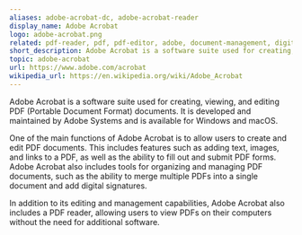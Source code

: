 ```yaml
---
aliases: adobe-acrobat-dc, adobe-acrobat-reader
display_name: Adobe Acrobat
logo: adobe-acrobat.png
related: pdf-reader, pdf, pdf-editor, adobe, document-management, digital-signatures
short_description: Adobe Acrobat is a software suite used for creating, viewing, and editing PDF documents.
topic: adobe-acrobat
url: https://www.adobe.com/acrobat
wikipedia_url: https://en.wikipedia.org/wiki/Adobe_Acrobat
---
```

Adobe Acrobat is a software suite used for creating, viewing, and editing PDF (Portable Document Format) documents. It is developed and maintained by Adobe Systems and is available for Windows and macOS.

One of the main functions of Adobe Acrobat is to allow users to create and edit PDF documents. This includes features such as adding text, images, and links to a PDF, as well as the ability to fill out and submit PDF forms. Adobe Acrobat also includes tools for organizing and managing PDF documents, such as the ability to merge multiple PDFs into a single document and add digital signatures.

In addition to its editing and management capabilities, Adobe Acrobat also includes a PDF reader, allowing users to view PDFs on their computers without the need for additional software.